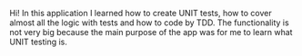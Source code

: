 Hi! In this application I learned how to create UNIT tests, how to cover almost all the logic with tests and how to code by TDD. 
The functionality is not very big because the main purpose of the app was for me to learn what UNIT testing is.
